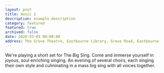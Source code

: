 ```yaml
---
layout: post
title: music 2
description: example description
category: featured
featured: true
archived: false
date: 2020-03-03 00:00:00
address: The Grove Theatre, Eastbourne Library, Grove Road, Eastbourne
---
```


We're playing a short set for The Big Sing. Come and immerse yourself in joyous, soul enriching singing. An evening of several choirs, each singing their own style and culminating in a mass big sing with all voices together. 